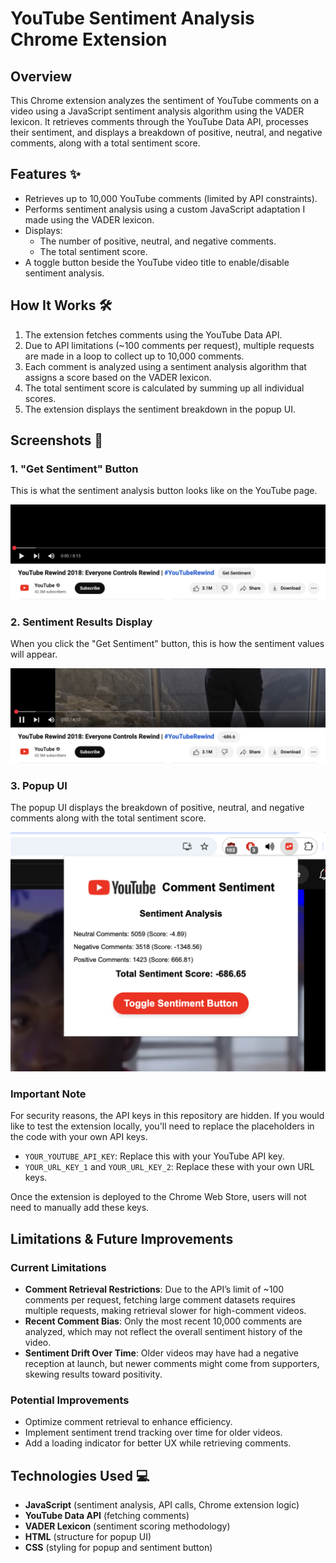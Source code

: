 # YouTube Sentiment Analysis Chrome Extension

## Overview

This Chrome extension analyzes the sentiment of YouTube comments on a video using a JavaScript sentiment analysis algorithm using the VADER lexicon. It retrieves comments through the YouTube Data API, processes their sentiment, and displays a breakdown of positive, neutral, and negative comments, along with a total sentiment score.

## Features ✨

- Retrieves up to 10,000 YouTube comments (limited by API constraints).
- Performs sentiment analysis using a custom JavaScript adaptation I made using the VADER lexicon.
- Displays:
  - The number of positive, neutral, and negative comments.
  - The total sentiment score.
- A toggle button beside the YouTube video title to enable/disable sentiment analysis.

## How It Works 🛠️

1. The extension fetches comments using the YouTube Data API.
2. Due to API limitations (~100 comments per request), multiple requests are made in a loop to collect up to 10,000 comments.
3. Each comment is analyzed using a sentiment analysis algorithm that assigns a score based on the VADER lexicon.
4. The total sentiment score is calculated by summing up all individual scores.
5. The extension displays the sentiment breakdown in the popup UI.

## Screenshots 📸

### 1. **"Get Sentiment" Button**
This is what the sentiment analysis button looks like on the YouTube page.

![Get Sentiment Button](images/get-sentiment-button.png)

### 2. **Sentiment Results Display**
When you click the "Get Sentiment" button, this is how the sentiment values will appear.

![Sentiment Results](images/sentiment-results.png)

### 3. **Popup UI**
The popup UI displays the breakdown of positive, neutral, and negative comments along with the total sentiment score.

![Popup UI](images/popup-ui.png)

### Important Note

For security reasons, the API keys in this repository are hidden. If you would like to test the extension locally, you'll need to replace the placeholders in the code with your own API keys.

- `YOUR_YOUTUBE_API_KEY`: Replace this with your YouTube API key.
- `YOUR_URL_KEY_1` and `YOUR_URL_KEY_2`: Replace these with your own URL keys.

Once the extension is deployed to the Chrome Web Store, users will not need to manually add these keys.

## Limitations & Future Improvements

### Current Limitations 

- **Comment Retrieval Restrictions**: Due to the API’s limit of ~100 comments per request, fetching large comment datasets requires multiple requests, making retrieval slower for high-comment videos.
- **Recent Comment Bias**: Only the most recent 10,000 comments are analyzed, which may not reflect the overall sentiment history of the video.
- **Sentiment Drift Over Time**: Older videos may have had a negative reception at launch, but newer comments might come from supporters, skewing results toward positivity.

### Potential Improvements 

- Optimize comment retrieval to enhance efficiency.
- Implement sentiment trend tracking over time for older videos.
- Add a loading indicator for better UX while retrieving comments.

## Technologies Used 💻

- **JavaScript** (sentiment analysis, API calls, Chrome extension logic)
- **YouTube Data API** (fetching comments)
- **VADER Lexicon** (sentiment scoring methodology)
- **HTML** (structure for popup UI)
- **CSS** (styling for popup and sentiment button)
